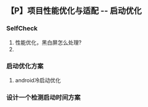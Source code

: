 ## 【P】项目性能优化与适配 -- 启动优化

### SelfCheck

1. 性能优化，黑白屏怎么处理?
2. 





### 启动优化方案

1. android冷启动优化



### 设计一个检测启动时间方案







### 































































































